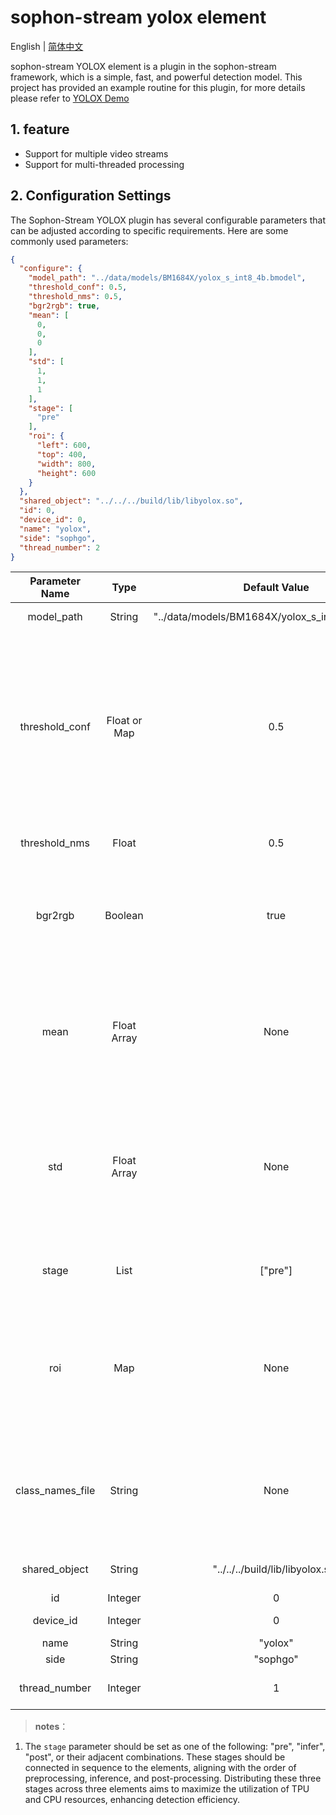 # sophon-stream yolox element

English | [简体中文](README.md)

sophon-stream YOLOX element is a plugin in the sophon-stream framework, which is a simple, fast, and powerful detection model. This project has provided an example routine for this plugin, for more details please refer to [YOLOX Demo](../../../samples/yolox/README_EN.md)

## 1. feature
* Support for multiple video streams
* Support for multi-threaded processing

## 2. Configuration Settings
The Sophon-Stream YOLOX plugin has several configurable parameters that can be adjusted according to specific requirements. Here are some commonly used parameters:

```json
{
  "configure": {
    "model_path": "../data/models/BM1684X/yolox_s_int8_4b.bmodel",
    "threshold_conf": 0.5,
    "threshold_nms": 0.5,
    "bgr2rgb": true,
    "mean": [
      0,
      0,
      0
    ],
    "std": [
      1,
      1,
      1
    ],
    "stage": [
      "pre"
    ],
    "roi": {
      "left": 600,
      "top": 400,
      "width": 800,
      "height": 600
    }
  },
  "shared_object": "../../../build/lib/libyolox.so",
  "id": 0,
  "device_id": 0,
  "name": "yolox",
  "side": "sophgo",
  "thread_number": 2
}
```

| Parameter Name | Type             | Default Value                                      | Description                                              |
|:--------------:|:----------------:|:--------------------------------------------------:|:--------------------------------------------------------:|
| model_path     | String           | "../data/models/BM1684X/yolox_s_int8_4b.bmodel"   | Path to the yolox model                                  |
| threshold_conf | Float or Map     | 0.5                                               | Confidence threshold for object detection; when set as a float, all classes share the same threshold; when set as a map, different classes can have different thresholds, and class_names_file should be correctly set |
| threshold_nms  | Float            | 0.5                                               | NMS IOU threshold for object detection                   |
| bgr2rgb        | Boolean          | true                                              | Whether to convert the image from BGR to RGB format, as the decoder output is in BGR format by default |
| mean           | Float Array      | None                                              | Image preprocessing mean values, length 3; calculation: y=(x-mean)/std; if bgr2rgb=true, the array order should be r, g, b, otherwise b, g, r |
| std            | Float Array      | None                                              | Image preprocessing standard deviation values, length 3; calculation as above; if bgr2rgb=true, the array order should be r, g, b, otherwise b, g, r |
| stage          | List             | ["pre"]                                           | Flags for pre-processing, inference, and post-processing stages |
| roi            | Map              | None                                              | Preset Region of Interest (ROI); when configured, processing will only be performed on the region enclosed by the ROI box |
| class_names_file| String           | None                                              | Not effective when threshold_conf is a float; can be omitted; when threshold_conf is a map, the path to the class name file |
| shared_object  | String           | "../../../build/lib/libyolox.so"                   | Path to the libyolox dynamic library                     |
| id             | Integer          | 0                                                | Element ID                                               |
| device_id      | Integer          | 0                                                | TPU device number                                        |
| name           | String           | "yolox"                                          | Element name                                             |
| side           | String           | "sophgo"                                         | Device type                                              |
| thread_number  | Integer          | 1                                                | Number of threads to launch                              |

> **notes**：
1. The `stage` parameter should be set as one of the following: "pre", "infer", "post", or their adjacent combinations. These stages should be connected in sequence to the elements, aligning with the order of preprocessing, inference, and post-processing. Distributing these three stages across three elements aims to maximize the utilization of TPU and CPU resources, enhancing detection efficiency.